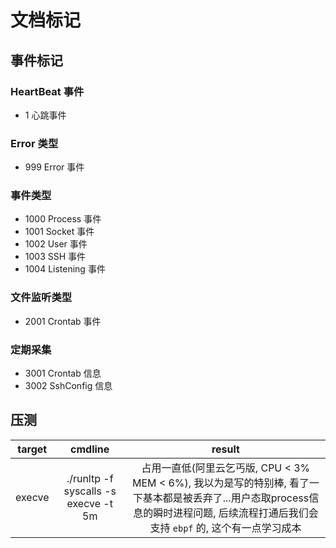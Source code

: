 # 文档标记

## 事件标记

### HeartBeat 事件

- 1 心跳事件

### Error 类型

- 999  Error 事件

### 事件类型

- 1000 Process 事件
- 1001 Socket  事件
- 1002 User 事件
- 1003 SSH 事件
- 1004 Listening 事件

### 文件监听类型

- 2001 Crontab 事件

### 定期采集

- 3001 Crontab 信息
- 3002 SshConfig 信息

## 压测

|target|cmdline|result|
|:-:|:-:|:-:|
|execve|./runltp -f syscalls -s execve -t 5m|占用一直低(阿里云乞丐版, CPU < 3% MEM < 6%), 我以为是写的特别棒, 看了一下基本都是被丢弃了...用户态取process信息的瞬时进程问题, 后续流程打通后我们会支持 `ebpf` 的, 这个有一点学习成本|
